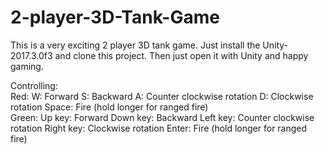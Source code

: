 # 2-player-3D-Tank-Game
This is a very exciting 2 player 3D tank game. Just install the Unity-2017.3.0f3 and clone this project. Then just open it with Unity and happy gaming.

Controlling:
</br>
Red: 
W: Forward
S: Backward
A: Counter clockwise rotation
D: Clockwise rotation
Space: Fire (hold longer for ranged fire)
</br>
Green:
Up key: Forward
Down key: Backward
Left key: Counter clockwise rotation
Right key: Clockwise rotation
Enter: Fire (hold longer for ranged fire)
